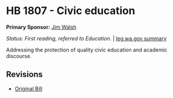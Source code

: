 # HB 1807 - Civic education
**Primary Sponsor:** [Jim Walsh](/person/leg/jim.walsh.md)

*Status: First reading, referred to Education.* | [leg.wa.gov summary](https://app.leg.wa.gov/billsummary?BillNumber=1807&Year=2021)

Addressing the protection of quality civic education and academic discourse.

## Revisions
* [Original Bill](1/)